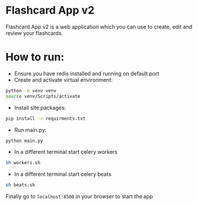 # Flashcard App v2



Flashcard App v2 is a web application which you can use to create, edit and review your flashcards. 


# How to run:
- Ensure you have redis installed and running on default port
- Create and activate virtual environment:
 ```sh
python -m venv venv
source venv/Scripts/activate
```
- Install site packages:
 ```sh
pip install -r requirments.txt
```
- Run main.py:
```sh
python main.py
```
- In a different terminal start celery workers
 ```sh
sh workers.sh
```
- In a different terminal start celery beats
 ```sh
sh beats.sh
```

Finally go to `localhost:8500` in your browser to start the app